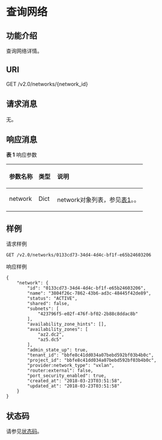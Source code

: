 # 查询网络<a name="ZH-CN_TOPIC_0060495802"></a>

## 功能介绍<a name="section58515065204939"></a>

查询网络详情。

## URI<a name="section43354202204939"></a>

GET /v2.0/networks/\{network\_id\}

## 请求消息<a name="section29238419204939"></a>

无。

## 响应消息<a name="section41298168204939"></a>

**表 1**  响应参数

<a name="table56817282204939"></a>
<table><thead align="left"><tr id="row35431593204939"><th class="cellrowborder" valign="top" width="21.59%" id="mcps1.2.4.1.1"><p id="p51386807204939"><a name="p51386807204939"></a><a name="p51386807204939"></a>参数名称</p>
</th>
<th class="cellrowborder" valign="top" width="13.63%" id="mcps1.2.4.1.2"><p id="p1581813204939"><a name="p1581813204939"></a><a name="p1581813204939"></a>类型</p>
</th>
<th class="cellrowborder" valign="top" width="64.78%" id="mcps1.2.4.1.3"><p id="p43510562204939"><a name="p43510562204939"></a><a name="p43510562204939"></a>说明</p>
</th>
</tr>
</thead>
<tbody><tr id="row34694625204939"><td class="cellrowborder" valign="top" width="21.59%" headers="mcps1.2.4.1.1 "><p id="p58801265204939"><a name="p58801265204939"></a><a name="p58801265204939"></a>network</p>
</td>
<td class="cellrowborder" valign="top" width="13.63%" headers="mcps1.2.4.1.2 "><p id="p65282042204939"><a name="p65282042204939"></a><a name="p65282042204939"></a>Dict</p>
</td>
<td class="cellrowborder" valign="top" width="64.78%" headers="mcps1.2.4.1.3 "><p id="p26708244204939"><a name="p26708244204939"></a><a name="p26708244204939"></a>network对象列表，参见<a href="网络API简介-OpenStack.md#table49902238182444">表1</a>。。</p>
</td>
</tr>
</tbody>
</table>

## 样例<a name="section39047607204939"></a>

请求样例

```
GET /v2.0/networks/0133cd73-34d4-4d4c-bf1f-e65b24603206
```

响应样例

```
{
    "network": {
        "id": "0133cd73-34d4-4d4c-bf1f-e65b24603206",
        "name": "3804f26c-7862-43b6-ad3c-48445f42de89",
        "status": "ACTIVE",
        "shared": false,
        "subnets": [
            "423796f5-e02f-476f-bf02-2b88c8ddac8b"
        ],
        "availability_zone_hints": [],
        "availability_zones": [
            "az2.dc2",
            "az5.dc5"
        ],
        "admin_state_up": true,
        "tenant_id": "bbfe8c41dd034a07bebd592bf03b4b0c",
        "project_id": "bbfe8c41dd034a07bebd592bf03b4b0c",
        "provider:network_type": "vxlan",
        "router:external": false,
        "port_security_enabled": true,
        "created_at": "2018-03-23T03:51:58",
        "updated_at": "2018-03-23T03:51:58"
    }
}
```

## 状态码<a name="section10470352390"></a>

请参见[状态码](状态码.md)。

